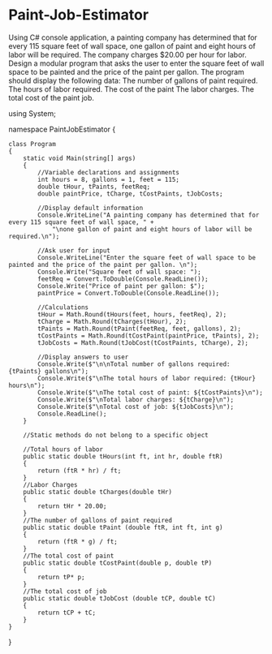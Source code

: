 # Paint-Job-Estimator
Using C# console application, a painting company has determined that for every 115 square feet of wall space, one gallon of paint and eight hours of labor will be required. The company charges $20.00 per hour for labor. Design a modular program that asks the user to enter the square feet of wall space to be painted and the price of the paint per gallon. The program should display the following data:   The number of gallons of paint required.  The hours of labor required.  The cost of the paint  The labor charges. The total cost of the paint job.


using System;

namespace PaintJobEstimator
{

    class Program
    {
        static void Main(string[] args)
        {
            //Variable declarations and assignments
            int hours = 8, gallons = 1, feet = 115;
            double tHour, tPaints, feetReq;
            double paintPrice, tCharge, tCostPaints, tJobCosts;

            //Display default information
            Console.WriteLine("A painting company has determined that for every 115 square feet of wall space, " +
                "\none gallon of paint and eight hours of labor will be required.\n");

            //Ask user for input
            Console.WriteLine("Enter the square feet of wall space to be painted and the price of the paint per gallon. \n");
            Console.Write("Square feet of wall space: ");
            feetReq = Convert.ToDouble(Console.ReadLine());
            Console.Write("Price of paint per gallon: $");
            paintPrice = Convert.ToDouble(Console.ReadLine());

            //Calculations
            tHour = Math.Round(tHours(feet, hours, feetReq), 2);
            tCharge = Math.Round(tCharges(tHour), 2);
            tPaints = Math.Round(tPaint(feetReq, feet, gallons), 2);
            tCostPaints = Math.Round(tCostPaint(paintPrice, tPaints), 2);
            tJobCosts = Math.Round(tJobCost(tCostPaints, tCharge), 2);

            //Display answers to user
            Console.Write($"\n\nTotal number of gallons required: {tPaints} gallons\n");
            Console.Write($"\nThe total hours of labor required: {tHour} hours\n");
            Console.Write($"\nThe total cost of paint: ${tCostPaints}\n");
            Console.Write($"\nTotal labor charges: ${tCharge}\n");
            Console.Write($"\nTotal cost of job: ${tJobCosts}\n");
            Console.ReadLine();
        }

        //Static methods do not belong to a specific object

        //Total hours of labor
        public static double tHours(int ft, int hr, double ftR)
        {
            return (ftR * hr) / ft;
        }
        //Labor Charges
        public static double tCharges(double tHr)
        {
            return tHr * 20.00;
        }
        //The number of gallons of paint required
        public static double tPaint (double ftR, int ft, int g)
        {
            return (ftR * g) / ft;
        }
        //The total cost of paint
        public static double tCostPaint(double p, double tP)
        {
            return tP* p;
        }
        //The total cost of job
        public static double tJobCost (double tCP, double tC)
        {
            return tCP + tC;
        }
    }
}
